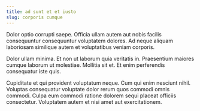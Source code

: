 ```yaml
---
title: ad sunt et et iusto
slug: corporis cumque
---
```


Dolor optio corrupti saepe. Officia ullam autem aut nobis facilis consequuntur consequuntur voluptatem dolores. Ad neque aliquam laboriosam similique autem et voluptatibus veniam corporis.

Dolor ullam minima. Et non ut laborum quia veritatis in. Praesentium maiores cumque laborum ut molestiae. Mollitia sit et. Et enim perferendis consequatur iste quis.

Cupiditate et qui provident voluptatum neque. Cum qui enim nesciunt nihil. Voluptas consequatur voluptate dolor rerum quos commodi omnis commodi. Culpa eum commodi ratione dolorem sequi placeat officiis consectetur. Voluptatem autem et nisi amet aut exercitationem.
